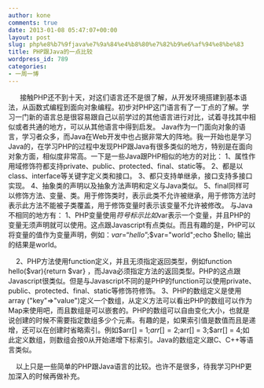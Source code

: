 ```yaml
---
author: kone
comments: true
date: 2013-01-08 05:47:07+00:00
layout: post
slug: php%e8%b7%9fjava%e7%9a%84%e4%b8%80%e7%82%b9%e6%af%94%e8%be%83
title: PHP跟Java的一点比较
wordpress_id: 789
categories:
- 一周一博
---
```


      接触PHP还不到十天，对这们语言还不是很了解，从开发环境搭建到基本语法，从函数式编程到面向对象编程。初步对PHP这门语言有了一丁点的了解。学习一门新的语言总是很容易跟自己以前学过的其他语言进行对比，试着寻找其中相似或者共通的地方，可以从其他语言中得到启发。
Java作为一门面向对象的语言，学习者众多，而Java在Web开发中也占据非常大的阵地。我一开始也是学习Java的，在学习PHP的过程中发现PHP跟Java有很多类似的地方，特别是在面向对象方面，相似度非常高。一下是一些Java跟PHP相似的地方的对比：
1、属性作用域修饰符都支持private、public、protected、final、static等。
2、都是以class、interface等关键字定义类和接口。
3、都只支持单继承，接口支持多接口实现。
4、抽象类的声明以及抽象方法声明和定义与Java类似。
5、final同样可以修饰方法、变量、类。用于修饰类时，表示此类不允许被继承，用于修饰方法时表示此方法不能被子类覆盖，用于修饰变量时表示该变量不允许被修改。
与Java不相同的地方有：
1、PHP变量使用$符号标示比如$var表示一个变量，并且PHP的变量无须声明就可以使用。这点跟Javascript有点类似。而且有趣的是，PHP可以将变量的值作为变量声明，例如：$var=“hello”;$$var="world";echo $hello; 输出的结果是world。




    2、PHP方法使用function定义，并且无须指定返回类型，例如function hello($var){return $var} ，而Java必须指定方法的返回类型。PHP的这点跟Javascript很类似。但是与Javascript不同的是PHP的function可以使用private、public、protected、final、static等修饰符修饰。
3、PHP的数组定义是使用array ("key"=>"value")定义一个数组，从定义方法可以看出PHP的数组可以作为Map来使用吧，而且数组是可以嵌套的。PHP的数组可以自由变化大小，也就是说创建的时候不需要指定数组多少个元素。有趣的是，如果索引值是数值而且是递增，还可以在创建时省略索引。例如$arr[] = 1;$arr[] = 2;$arr[] = 3;$arr[] = 4;如此定义数组，则数组会按0从开始递增下标索引。Java的数组定义跟C、C++等语言类似。




    以上只是一些简单的PHP跟Java语言的比较。也许不是很多，待我学习PHP更加深入的时候再做补充。
